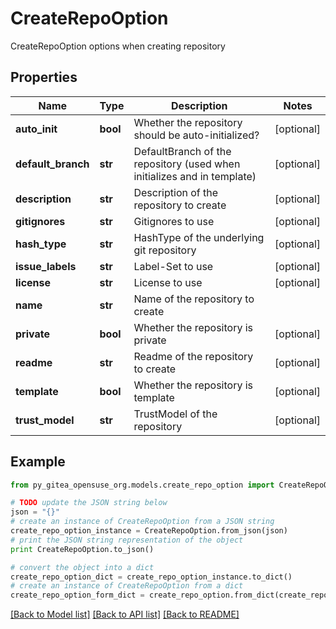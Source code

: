 # CreateRepoOption

CreateRepoOption options when creating repository

## Properties

Name | Type | Description | Notes
------------ | ------------- | ------------- | -------------
**auto_init** | **bool** | Whether the repository should be auto-initialized? | [optional] 
**default_branch** | **str** | DefaultBranch of the repository (used when initializes and in template) | [optional] 
**description** | **str** | Description of the repository to create | [optional] 
**gitignores** | **str** | Gitignores to use | [optional] 
**hash_type** | **str** | HashType of the underlying git repository | [optional] 
**issue_labels** | **str** | Label-Set to use | [optional] 
**license** | **str** | License to use | [optional] 
**name** | **str** | Name of the repository to create | 
**private** | **bool** | Whether the repository is private | [optional] 
**readme** | **str** | Readme of the repository to create | [optional] 
**template** | **bool** | Whether the repository is template | [optional] 
**trust_model** | **str** | TrustModel of the repository | [optional] 

## Example

```python
from py_gitea_opensuse_org.models.create_repo_option import CreateRepoOption

# TODO update the JSON string below
json = "{}"
# create an instance of CreateRepoOption from a JSON string
create_repo_option_instance = CreateRepoOption.from_json(json)
# print the JSON string representation of the object
print CreateRepoOption.to_json()

# convert the object into a dict
create_repo_option_dict = create_repo_option_instance.to_dict()
# create an instance of CreateRepoOption from a dict
create_repo_option_form_dict = create_repo_option.from_dict(create_repo_option_dict)
```
[[Back to Model list]](../README.md#documentation-for-models) [[Back to API list]](../README.md#documentation-for-api-endpoints) [[Back to README]](../README.md)



